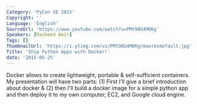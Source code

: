 ```yaml
---
Category: 'PyCon SE 2015'
Copyright: ''
Language: 'English'
SourceUrl: 'https://www.youtube.com/watch?v=PMt98G4MOKg'
Speakers: [Rasheed Amir]
Tags: []
ThumbnailUrl: 'https://i.ytimg.com/vi/PMt98G4MOKg/maxresdefault.jpg'
Title: 'Ship Python Apps with Docker!'
date: '2015-05-25'
---
```

Docker allows to create lightweight, portable & self-sufficient containers. My presentation will have two parts: (1) First I'll give a brief introduction about docker & (2) then I'll build a docker image for a simple python app and then deploy it to my own computer, EC2, and Google cloud engine.